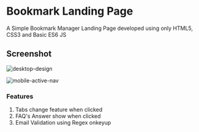 # Bookmark Landing Page
A Simple Bookmark Manager Landing Page developed using only HTML5, CSS3 and Basic ES6 JS

## Screenshot

![desktop-design](https://user-images.githubusercontent.com/73429193/226161625-115ad66a-3504-4265-b0b0-2dc886b219e1.jpg)

![mobile-active-nav](https://user-images.githubusercontent.com/73429193/226161633-385e965d-ba35-4000-b672-263f6a4e3b21.jpg)

### Features

1. Tabs change feature when clicked
2. FAQ's Answer show when clicked
3. Email Validation using Regex onkeyup
